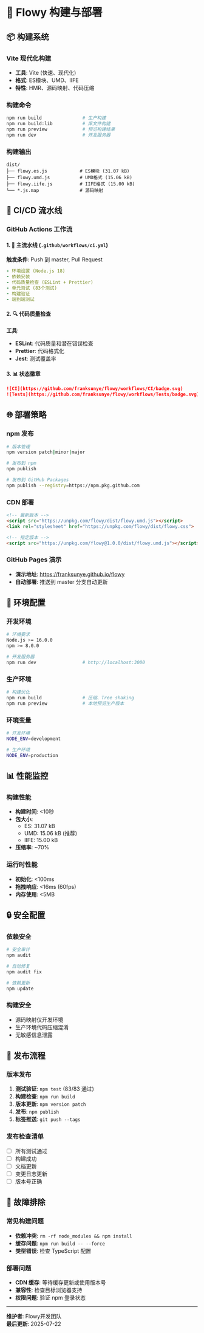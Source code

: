 # 🚀 Flowy 构建与部署

## 📦 构建系统

### Vite 现代化构建
- **工具**: Vite (快速、现代化)
- **格式**: ES模块、UMD、IIFE
- **特性**: HMR、源码映射、代码压缩

### 构建命令
```bash
npm run build               # 生产构建
npm run build:lib           # 库文件构建
npm run preview             # 预览构建结果
npm run dev                 # 开发服务器
```

### 构建输出
```
dist/
├── flowy.es.js            # ES模块 (31.07 kB)
├── flowy.umd.js           # UMD格式 (15.06 kB)
├── flowy.iife.js          # IIFE格式 (15.00 kB)
└── *.js.map               # 源码映射
```

## 🔄 CI/CD 流水线

### GitHub Actions 工作流

#### 1. 🚀 主流水线 (`.github/workflows/ci.yml`)
**触发条件**: Push 到 master, Pull Request
```yaml
- 环境设置 (Node.js 18)
- 依赖安装
- 代码质量检查 (ESLint + Prettier)
- 单元测试 (83个测试)
- 构建验证
- 端到端测试
```

#### 2. 🔍 代码质量检查
**工具**:
- **ESLint**: 代码质量和潜在错误检查
- **Prettier**: 代码格式化
- **Jest**: 测试覆盖率

#### 3. 📊 状态徽章
```markdown
![CI](https://github.com/franksunye/flowy/workflows/CI/badge.svg)
![Tests](https://github.com/franksunye/flowy/workflows/Tests/badge.svg)
```

## 🌐 部署策略

### npm 发布
```bash
# 版本管理
npm version patch|minor|major

# 发布到 npm
npm publish

# 发布到 GitHub Packages
npm publish --registry=https://npm.pkg.github.com
```

### CDN 部署
```html
<!-- 最新版本 -->
<script src="https://unpkg.com/flowy/dist/flowy.umd.js"></script>
<link rel="stylesheet" href="https://unpkg.com/flowy/dist/flowy.css">

<!-- 指定版本 -->
<script src="https://unpkg.com/flowy@1.0.0/dist/flowy.umd.js"></script>
```

### GitHub Pages 演示
- **演示地址**: https://franksunye.github.io/flowy
- **自动部署**: 推送到 master 分支自动更新

## 🔧 环境配置

### 开发环境
```bash
# 环境要求
Node.js >= 16.0.0
npm >= 8.0.0

# 开发服务器
npm run dev                 # http://localhost:3000
```

### 生产环境
```bash
# 构建优化
npm run build               # 压缩、Tree shaking
npm run preview             # 本地预览生产版本
```

### 环境变量
```bash
# 开发环境
NODE_ENV=development

# 生产环境  
NODE_ENV=production
```

## 📊 性能监控

### 构建性能
- **构建时间**: <10秒
- **包大小**: 
  - ES: 31.07 kB
  - UMD: 15.06 kB (推荐)
  - IIFE: 15.00 kB
- **压缩率**: ~70%

### 运行时性能
- **初始化**: <100ms
- **拖拽响应**: <16ms (60fps)
- **内存使用**: <5MB

## 🔒 安全配置

### 依赖安全
```bash
# 安全审计
npm audit

# 自动修复
npm audit fix

# 依赖更新
npm update
```

### 构建安全
- 源码映射仅开发环境
- 生产环境代码压缩混淆
- 无敏感信息泄露

## 🚀 发布流程

### 版本发布
1. **测试验证**: `npm test` (83/83 通过)
2. **构建检查**: `npm run build`
3. **版本更新**: `npm version patch`
4. **发布**: `npm publish`
5. **标签推送**: `git push --tags`

### 发布检查清单
- [ ] 所有测试通过
- [ ] 构建成功
- [ ] 文档更新
- [ ] 变更日志更新
- [ ] 版本号正确

## 🐛 故障排除

### 常见构建问题
- **依赖冲突**: `rm -rf node_modules && npm install`
- **缓存问题**: `npm run build -- --force`
- **类型错误**: 检查 TypeScript 配置

### 部署问题
- **CDN 缓存**: 等待缓存更新或使用版本号
- **兼容性**: 检查目标浏览器支持
- **权限问题**: 验证 npm 登录状态

---

**维护者**: Flowy开发团队  
**最后更新**: 2025-07-22
